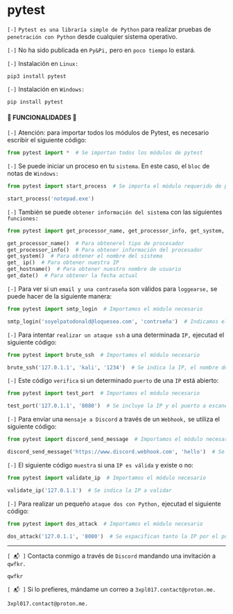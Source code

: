 # pytest

`[-]` `Pytest es una libraría simple de Python` para realizar pruebas de `penetración con Python` desde cualquier sistema operativo.

`[-]` No ha sido publicada en `Py&Pi,` pero en `poco tiempo` lo estará.

`[-]` Instalación en `Linux:` 

```shell
pip3 install pytest
```

`[-]` Instalación en `Windows:`

```shell
pip install pytest
```

#### 🏁 FUNCIONALIDADES 🏁

`[-]` Atención: para importar todos los módulos de Pytest, es necesario escribir el siguiente código:

```python
from pytest import *  # Se importan todos los módulos de pytest
```

`[-]` Se puede iniciar un proceso en tu `sistema`. En este caso, el `bloc` de notas de `Windows:`

```python
from pytest import start_process  # Se importa el módulo requerido de pytest

start_process('notepad.exe')
```

`[-]` También se puede `obtener información del sistema` con las siguientes `funciones:`

```python
from pytest import get_processor_name, get_processor_info, get_system, get_ip, get_hostname, get_date  # Se importan todos los módulos necesarios

get_processor_name()  # Para obtenerel tipo de procesador
get_processor_info()  # Para obtener información del procesador
get_system()  # Para obtener el nombre del sistema
get_ ip()  # Para obtener nuestra IP
get_hostname()  # Para obtener nuestro nombre de usuario
get_date()  # Para obtener la fecha actual
```
`[-]` Para ver si un `email y una contraseña` son válidos para `loggearse,` se puede hacer de la siguiente manera:

```python
from pytest import smtp_login  # Importamos el módulo necesario

smtp_login('soyelpatodonald@loquesea.com', 'contrseña')  # Indicamos el usuario y la contraseña
```

`[-]` Para intentar `realizar un ataque ssh` a una determinada `IP,` ejecutad el siguiente código:

```python
from pytest import brute_ssh  # Importamos el módulo necesario

brute_ssh('127.0.1.1', 'kali', '1234')  # Se indica la IP, el nombre de usuario y la contraseña
```

`[-]` Este código `verifica` si un determinado `puerto` de una `IP` está abierto:

```python
from pytest import test_port  # Importamos el módulo necesario

test_port('127.0.1.1', '8080')  # Se incluye la IP y el puerto a escanear
```

`[-]` Para enviar una `mensaje a Discord` a través de un `Webhook,` se utiliza el siguiente código:

```python
from pytest import discord_send_message  # Importamos el módulo necesario

discord_send_message('https://www.discord.webhook.com', 'hello')  # Se indican tanto la URL del Webhook como el mensaje a enviar 
```

`[-]` El siguiente código `muestra` si una `IP es válida` y existe o no:

```python
from pytest import validate_ip  # Importamos el módulo necesario

validate_ip('127.0.1.1')  # Se indica la IP a validar
```

`[-]` Para realizar un pequeño `ataque dos con Python,` ejecutad el siguiente código:

```python
from pytest import dos_attack  # Importamos el módulo necesario

dos_attack('127.0.1.1', '8080')  # Se espacifican tanto la IP por el puerto por el que realizar el ataque
```
<hr>

`[ 📬 ]` Contacta conmigo a través de `Discord` mandando una invitación a `qwfkr.`

    qwfkr
`[ 📬 ]` Si lo prefieres, mándame un correo a `3xpl017.contact@proton.me.`

    3xpl017.contact@proton.me.
